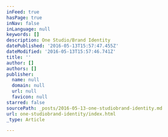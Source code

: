 ```yaml
---
inFeed: true
hasPage: true
inNav: false
inLanguage: null
keywords: []
description: One Studio/Brand Identity
datePublished: '2016-05-13T15:57:47.455Z'
dateModified: '2016-05-13T15:57:46.741Z'
title: ''
author: []
authors: []
publisher:
  name: null
  domain: null
  url: null
  favicon: null
starred: false
sourcePath: _posts/2016-05-13-one-studiobrand-identity.md
url: one-studiobrand-identity/index.html
_type: Article

---
```

